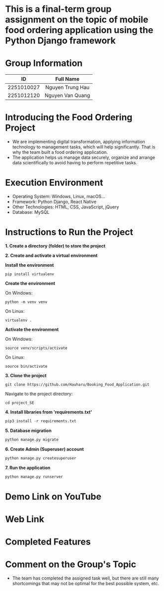 

# This is a final-term group assignment on the topic of mobile food ordering application using the Python Django framework

# Group Information
| ID         | Full Name        |
| :---:      | :---:            |
| 2251010027 | Nguyen Trung Hau | 
| 2251012120 | Nguyen Van Quang | 

# Introducing the Food Ordering Project
- We are implementing digital transformation, applying information technology to management tasks, which will help significantly. That is why the team built a food ordering application.
- The application helps us manage data securely, organize and arrange data scientifically to avoid having to perform repetitive tasks.

# Execution Environment
- Operating System: Windows, Linux, macOS...
- Framework: Python Django, React Native
- Other Technologies: HTML, CSS, JavaScript, jQuery
- Database: MySQL

# Instructions to Run the Project

**1. Create a directory (folder) to store the project**

**2. Create and activate a virtual environment**

**Install the environment**
```
pip install virtualenv
```

**Create the environment**

On Windows:
```
python -m venv venv
```
On Linux:
```
virtualenv .
```

**Activate the environment**

On Windows:
```
source venv/scripts/activate
```

On Linux:
```
source bin/activate
```

**3. Clone the project**
```
git clone https://github.com/Hauharu/Booking_Food_Application.git
```

Navigate to the project directory:
```
cd project_SE
```

**4. Install libraries from 'requirements.txt'**
```python
pip3 install -r requirements.txt
```

**5. Database migration**
```python
python manage.py migrate
```

**6. Create Admin (Superuser) account**
```python
python manage.py createsuperuser
``` 

**7. Run the application**
```python
python manage.py runserver
```

# Demo Link on YouTube 

# Web Link 

# Completed Features

# Comment on the Group's Topic
- The team has completed the assigned task well, but there are still many shortcomings that may not be optimal for the best possible system, etc.
